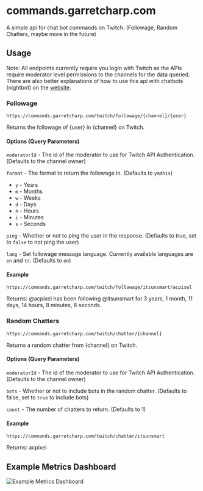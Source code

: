 # commands.garretcharp.com

A simple api for chat bot commands on Twitch. (Followage, Random Chatters, maybe more in the future)

## Usage

Note: All endpoints currently require you login with Twitch as the APIs require moderator level permissions to the channels for the data queried. There are also better explanations of how to use this api with chatbots (nightbot) on the [website](https://commands.garretcharp.com).

### Followage

`https://commands.garretcharp.com/twitch/followage/{channel}/{user}`

Returns the followage of {user} in {channel} on Twitch.

#### Options (Query Parameters)

`moderatorId` - The id of the moderator to use for Twitch API Authentication. (Defaults to the channel owner)

`format` - The format to return the followage in. (Defaults to `ymdhis`)
- `y` - Years
- `m` - Months
- `w` - Weeks
- `d` - Days
- `h` - Hours
- `i` - Minutes
- `s` - Seconds

`ping` - Whether or not to ping the user in the response. (Defaults to true, set to `false` to not ping the user)

`lang` - Set followage message language. Currently available languages are `en` and `tr`.  (Defaults to `en`)

#### Example

`https://commands.garretcharp.com/twitch/followage/itsunsmart/acpixel`

Returns:
@acpixel has been following @itsunsmart for 3 years, 1 month, 11 days, 14 hours, 8 minutes, 8 seconds.

### Random Chatters

`https://commands.garretcharp.com/twitch/chatter/{channel}`

Returns a random chatter from {channel} on Twitch.

#### Options (Query Parameters)

`moderatorId` - The id of the moderator to use for Twitch API Authentication. (Defaults to the channel owner)

`bots` - Whether or not to include bots in the random chatter. (Defaults to false, set to `true` to include bots)

`count` - The number of chatters to return. (Defaults to 1)

#### Example

`https://commands.garretcharp.com/twitch/chatter/itsunsmart`

Returns:
acpixel


## Example Metrics Dashboard

![Example Metrics Dashboard](.github/images/metrics.jpg)

